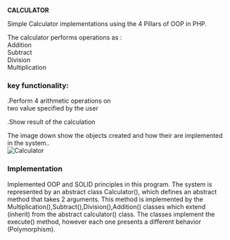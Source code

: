 
**CALCULATOR**

Simple Calculator implementations using the 4 Pillars of OOP in PHP.<br/> 

The calculator performs operations as : <br/>
 Addition <br/>
 Subtract <br/>
 Division <br/>
 Multiplication<br/>

###  key functionality:<br/>
.Perform 4 arithmetic operations on<br/>
 two value specified by the user<br/>
 
.Show result of the calculation <br/>

The image down show the objects created and how their are implemented in the system..<br/>
![Calculator](https://user-images.githubusercontent.com/22649602/130883827-693a5d88-1ace-46ab-866b-5ef2edb0bc23.png) </br>

### Implementation

Implemented OOP and SOLID principles in this program.
The system is represented by an abstract class Calculator(), which defines an abstract method that takes 2 arguments.
This method is implemented by the Multiplication(),Subtract(),Division(),Addition() classes which extend (inherit) from the abstract calculator() class.
The classes implement the execute() method, however each one presents a different behavior (Polymorphism). 









